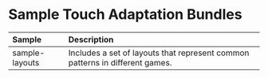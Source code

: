 # Sample Touch Adaptation Bundles

| **Sample** | **Description** | 
| :--- |  :--- |
| sample-layouts | Includes a set of layouts that represent common patterns in different games. |
